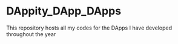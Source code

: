 # DAppity_DApp_DApps
This repository hosts all my codes for the DApps I have developed throughout the year
